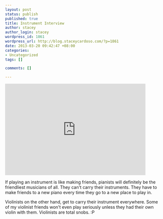```yaml
--- 
layout: post
status: publish
published: true
title: Instrument Interview
author: stacey
author_login: stacey
wordpress_id: 1861
wordpress_url: http://blog.staceycardoso.com/?p=1861
date: 2013-03-20 09:42:47 +08:00
categories: 
- Uncategorized
tags: []

comments: []

---
```

<iframe src="http://www.youtube.com/embed/lOEjtou27Ek" frameborder="0" width="460" height="300"></iframe>

If playing an instrument is like making friends, pianists will definitely be the friendliest musicians of all. They can't carry their instruments. They have to make friends to a new piano every time they go to a new place to play in.

Violinists on the other hand, get to carry their instrument everywhere. Some of my violinist friends won't even play seriously unless they had their own violin with them. Violinists are total snobs. :P
